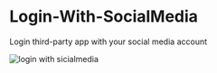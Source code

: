 # Login-With-SocialMedia
Login third-party app with your social media account

![login with sicialmedia](https://user-images.githubusercontent.com/26872974/69153941-4b0d5e80-0b09-11ea-8215-cdc50556059b.gif)

